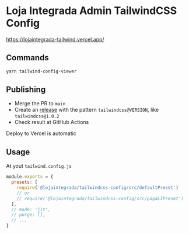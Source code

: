 # Loja Integrada Admin TailwindCSS Config

<https://lojaintegrada-tailwind.vercel.app/>

## Commands

```bash
yarn tailwind-config-viewer
```

## Publishing

- Merge the PR to `main`
- Create an [release](https://github.com/lojaintegrada/admin-components/releases) with the pattern `tailwindcss@VERSION`, like `tailwindcss@1.0.2`
- Check result at GitHub Actions

Deploy to Vercel is automatic

## Usage

At yout `tailwind.config.js`

```js
module.exports = {
  presets: [
    require('@lojaintegrada/tailwindcss-config/src/defaultPreset')
    // or
    // require('@lojaintegrada/tailwindcss-config/src/pagaLIPreset')
  ],
  // mode: 'jit',
  // purge: [],
  // ...
}
```
